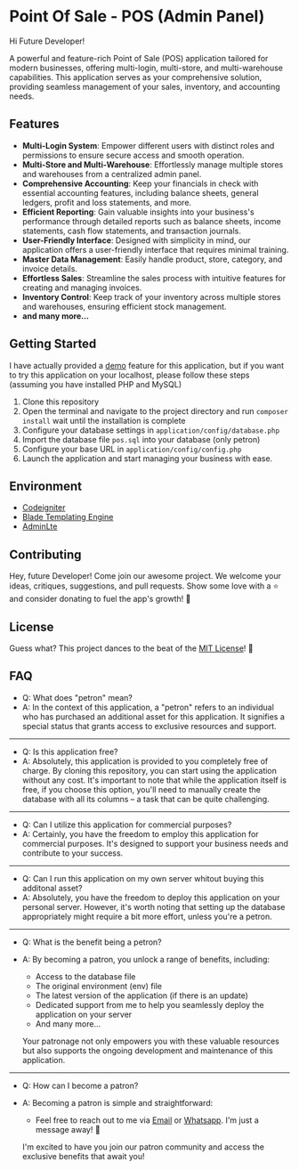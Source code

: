 # Point Of Sale - POS (Admin Panel)

Hi Future Developer!

A powerful and feature-rich Point of Sale (POS) application tailored for modern businesses, offering multi-login, multi-store, and multi-warehouse capabilities. This application serves as your comprehensive solution, providing seamless management of your sales, inventory, and accounting needs.

## Features

* **Multi-Login System**: Empower different users with distinct roles and permissions to ensure secure access and smooth operation.
* **Multi-Store and Multi-Warehouse**: Effortlessly manage multiple stores and warehouses from a centralized admin panel.
* **Comprehensive Accounting**: Keep your financials in check with essential accounting features, including balance sheets, general ledgers, profit and loss statements, and more.
* **Efficient Reporting**: Gain valuable insights into your business's performance through detailed reports such as balance sheets, income statements, cash flow statements, and transaction journals.
* **User-Friendly Interface**: Designed with simplicity in mind, our application offers a user-friendly interface that requires minimal training.
* **Master Data Management**: Easily handle product, store, category, and invoice details.
* **Effortless Sales**: Streamline the sales process with intuitive features for creating and managing invoices.
* **Inventory Control**: Keep track of your inventory across multiple stores and warehouses, ensuring efficient stock management.
* **and many more...**

## Getting Started

I have actually provided a [demo](https://point-of-sale.novaardiansyah.site/) feature for this application, but if you want to try this application on your localhost, please follow these steps (assuming you have installed PHP and MySQL)

1. Clone this repository
2. Open the terminal and navigate to the project directory and run `composer install` wait until the installation is complete
3. Configure your database settings in `application/config/database.php`
4. Import the database file `pos.sql` into your database (only petron)
5. Configure your base URL in `application/config/config.php`
6. Launch the application and start managing your business with ease.


## Environment

- [Codeigniter](https://codeigniter.com/userguide3/installation/downloads.html)
- [Blade Templating Engine](https://packagist.org/packages/jenssegers/blade)
- [AdminLte](https://adminlte.io/)

## Contributing

Hey, future Developer! Come join our awesome project. We welcome your ideas, critiques, suggestions, and pull requests. Show some love with a ⭐ and consider donating to fuel the app's growth! 🚀

## License

Guess what? This project dances to the beat of the [MIT License](https://github.com/novaardiansyah/point-of-sale/blob/main/LICENSE)! 🎉

## FAQ


- Q: What does "petron" mean?
- A: In the context of this application, a "petron" refers to an individual who has purchased an additional asset for this application. It signifies a special status that grants access to exclusive resources and support.

---
- Q: Is this application free?
- A: Absolutely, this application is provided to you completely free of charge. By cloning this repository, you can start using the application without any cost.  It's important to note that while the application itself is free, if you choose this option, you'll need to manually create the database with all its columns – a task that can be quite challenging.
---
- Q: Can I utilize this application for commercial purposes?
- A: Certainly, you have the freedom to employ this application for commercial purposes. It's designed to support your business needs and contribute to your success.
---
- Q: Can I run this application on my own server whitout buying this additonal asset?
- A: Absolutely, you have the freedom to deploy this application on your personal server. However, it's worth noting that setting up the database appropriately might require a bit more effort, unless you're a petron.
---
- Q: What is the benefit being a petron?
- A: By becoming a patron, you unlock a range of benefits, including:
    - Access to the database file
    - The original environment (env) file
    - The latest version of the application (if there is an update)
    - Dedicated support from me to help you seamlessly deploy the application on your server
    - And many more...

    Your patronage not only empowers you with these valuable resources but also supports the ongoing development and maintenance of this application.
---
- Q: How can I become a patron?
- A: Becoming a patron is simple and straightforward:
    - Feel free to reach out to me via [Email](mailto:admin@novaardiansyah.site) or [Whatsapp](https://wa.me/6289506668480?text=Hi%20Nova,%20I%20have%20a%20question%20about%20Point%20Of%20Sale). I'm just a message away! 📩

    I'm excited to have you join our patron community and access the exclusive benefits that await you!
